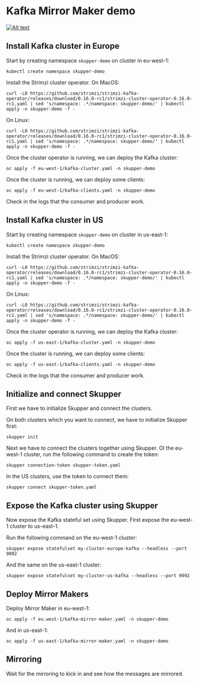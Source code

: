 # Kafka Mirror Maker demo

[![Alt text](https://img.youtube.com/vi/Zz-5WUNh_ik/0.jpg)](https://www.youtube.com/watch?v=Zz-5WUNh_ik)

## Install Kafka cluster in Europe

Start by creating namespace `skupper-demo` on cluster in eu-west-1:

```
kubectl create namespace skupper-demo
```

Install the Strimzi cluster operator.
On MacOS:

```
curl -L0 https://github.com/strimzi/strimzi-kafka-operator/releases/download/0.16.0-rc1/strimzi-cluster-operator-0.16.0-rc1.yaml | sed 's/namespace: .*/namespace: skupper-demo/' | kubectl apply -n skupper-demo -f -
```

On Linux:

```
curl -L0 https://github.com/strimzi/strimzi-kafka-operator/releases/download/0.16.0-rc1/strimzi-cluster-operator-0.16.0-rc1.yaml | sed 's/namespace: .*/namespace: skupper-demo/' | kubectl apply -n skupper-demo -f -
```

Once the cluster operator is running, we can deploy the Kafka cluster:

```
oc apply -f eu-west-1/kafka-cluster.yaml -n skupper-demo
```

Once the cluster is running, we can deploy some clients:

```
oc apply -f eu-west-1/kafka-clients.yaml -n skupper-demo
```

Check in the logs that the consumer and producer work.

## Install Kafka cluster in US

Start by creating namespace `skupper-demo` on cluster in us-east-1:

```
kubectl create namespace skupper-demo
```

Install the Strimzi cluster operator.
On MacOS:

```
curl -L0 https://github.com/strimzi/strimzi-kafka-operator/releases/download/0.16.0-rc1/strimzi-cluster-operator-0.16.0-rc1.yaml | sed 's/namespace: .*/namespace: skupper-demo/' | kubectl apply -n skupper-demo -f -
```

On Linux:

```
curl -L0 https://github.com/strimzi/strimzi-kafka-operator/releases/download/0.16.0-rc1/strimzi-cluster-operator-0.16.0-rc1.yaml | sed 's/namespace: .*/namespace: skupper-demo/' | kubectl apply -n skupper-demo -f -
```

Once the cluster operator is running, we can deploy the Kafka cluster:

```
oc apply -f us-east-1/kafka-cluster.yaml -n skupper-demo
```

Once the cluster is running, we can deploy some clients:

```
oc apply -f us-east-1/kafka-clients.yaml -n skupper-demo
```

Check in the logs that the consumer and producer work.

## Initialize and connect Skupper

First we have to initialize Skupper and connect the clusters.

On both clusters which you want to connect, we have to initialize Skupper first:

```
skupper init
```

Next we have to connect the clusters together using Skupper.
OI the eu-west-1 cluster, run the following command to create the token:

```
skupper connection-token skupper-token.yaml
```

In the US clusters, use the token to connect them:

```
skupper connect skupper-token.yaml
```

## Expose the Kafka cluster using Skupper

Now expose the Kafka stateful set using Skupper.
First expose the eu-west-1 cluster to us-east-1.

Run the following command on the eu-west-1 cluster:

```
skupper expose statefulset my-cluster-europe-kafka --headless --port 9092
```

And the same on the us-east-1 cluster:

```
skupper expose statefulset my-cluster-us-kafka --headless --port 9092
```

## Deploy Mirror Makers

Deploy Mirror Maker in eu-west-1:

```
oc apply -f eu.west-1/kafka-mirror-maker.yaml -n skupper-demo
```

And in us-east-1:

```
oc apply -f us-east-1/kafka-mirror-maker.yaml -n skupper-demo
```

## Mirroring

Wait for the mirroring to kick in and see how the messages are mirrored.
